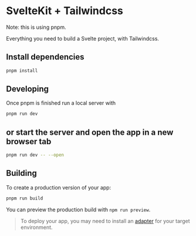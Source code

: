 # SvelteKit + Tailwindcss

Note: this is using pnpm.

Everything you need to build a Svelte project, with Tailwindcss.

## Install dependencies

```bash
pnpm install
```
## Developing

Once pnpm is finished run a local server with

```bash
pnpm run dev
```
## or start the server and open the app in a new browser tab
```bash
pnpm run dev -- --open
```

## Building

To create a production version of your app:

```bash
pnpm run build
```

You can preview the production build with `npm run preview`.

> To deploy your app, you may need to install an [adapter](https://kit.svelte.dev/docs/adapters) for your target environment.
